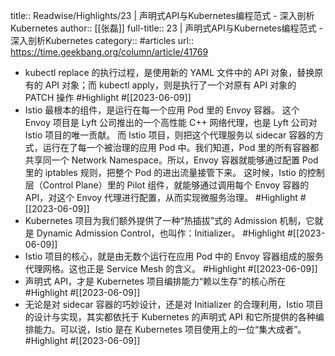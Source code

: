 title:: Readwise/Highlights/23 | 声明式API与Kubernetes编程范式 - 深入剖析Kubernetes
author:: [[张磊]]
full-title:: 23 | 声明式API与Kubernetes编程范式 - 深入剖析Kubernetes
category:: #articles
url:: https://time.geekbang.org/column/article/41769
- kubectl replace 的执行过程，是使用新的 YAML 文件中的 API 对象，替换原有的 API 对象；而 kubectl apply，则是执行了一个对原有 API 对象的 PATCH 操作 #Highlight #[[2023-06-09]]
- Istio 最根本的组件，是运行在每一个应用 Pod 里的 Envoy 容器。
  这个 Envoy 项目是 Lyft 公司推出的一个高性能 C++ 网络代理，也是 Lyft 公司对 Istio 项目的唯一贡献。
  而 Istio 项目，则把这个代理服务以 sidecar 容器的方式，运行在了每一个被治理的应用 Pod 中。我们知道，Pod 里的所有容器都共享同一个 Network Namespace。所以，Envoy 容器就能够通过配置 Pod 里的 iptables 规则，把整个 Pod 的进出流量接管下来。
  这时候，Istio 的控制层（Control Plane）里的 Pilot 组件，就能够通过调用每个 Envoy 容器的 API，对这个 Envoy 代理进行配置，从而实现微服务治理。 #Highlight #[[2023-06-09]]
- Kubernetes 项目为我们额外提供了一种“热插拔”式的 Admission 机制，它就是 Dynamic Admission Control，也叫作：Initializer。 #Highlight #[[2023-06-09]]
- Istio 项目的核心，就是由无数个运行在应用 Pod 中的 Envoy 容器组成的服务代理网格。这也正是 Service Mesh 的含义。 #Highlight #[[2023-06-09]]
- 声明式 API，才是 Kubernetes 项目编排能力“赖以生存”的核心所在 #Highlight #[[2023-06-09]]
- 无论是对 sidecar 容器的巧妙设计，还是对 Initializer 的合理利用，Istio 项目的设计与实现，其实都依托于 Kubernetes 的声明式 API 和它所提供的各种编排能力。可以说，Istio 是在 Kubernetes 项目使用上的一位“集大成者”。 #Highlight #[[2023-06-09]]